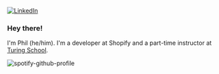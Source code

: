 <span>
  <a href="https://www.linkedin.com/in/pjmcc/"><img alt="LinkedIn" src="https://img.shields.io/badge/linkedin-%230077B5.svg?&style=for-the-badge&logo=linkedin&logoColor=white"/></a>
</span>

### Hey there!

I'm Phil (he/him). I'm a developer at Shopify and a part-time instructor at [Turing School](https://turing.edu/).

![spotify-github-profile](https://spotify-github-profile.vercel.app/api/view?uid=philmcc2631&cover_image=true&theme=default)
